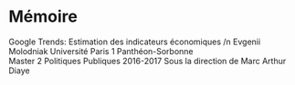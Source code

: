 # Mémoire
Google Trends: Estimation des indicateurs économiques /n
Evgenii Molodniak 
Université Paris 1 Panthéon-Sorbonne  
Master 2 Politiques Publiques 
2016-2017 
Sous la direction de Marc Arthur Diaye  
